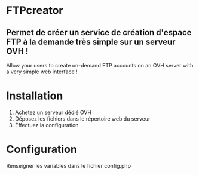 # FTPcreator
Permet de créer un service de création d'espace FTP à la demande très simple sur un serveur OVH !
--
Allow your users to create on-demand FTP accounts on an OVH server with a very simple web interface !


# Installation
1) Achetez un serveur dédié OVH
2) Déposez les fichiers dans le répertoire web du serveur
3) Effectuez la configuration

# Configuration
Renseigner les variables dans le fichier config.php